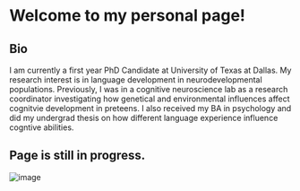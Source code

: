 # Welcome to my personal page! 
## Bio 
I am currently a first year PhD Candidate at University of Texas at Dallas. My research interest is in language development in neurodevelopmental populations. Previously, I was in a cognitive neuroscience lab as a research coordinator investigating how genetical and environmental influences affect cognitvie development in preteens. I also received my BA in psychology and did my undergrad thesis on  how different language experience influence cogntive abilities. 

## Page is still in progress.
![image](https://user-images.githubusercontent.com/48524084/81525549-16919700-9323-11ea-8097-a57b1e0d5bd7.jpg)

